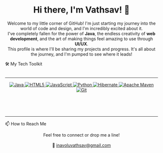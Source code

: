 

<h1 align="center">Hi there, I'm Vathsav! 👋</h1>

<p align="center">
Welcome to my little corner of GitHub! I'm just starting my journey into the world of code and design, and I'm incredibly excited about it.
<br />
I've completely fallen for the power of <b>Java</b>, the endless creativity of <b>web development</b>, and the art of making things feel amazing to use through <b>UI/UX</b>.
<br />
This profile is where I'll be sharing my projects and progress. It's all about the journey, and I'm pumped to see where it leads!
</p>

🛠️ My Tech Toolkit
<br>
<br>
<hr>
<p align="center">
<a href="https://www.java.com" target="_blank" rel="noreferrer">
<img src="https://img.shields.io/badge/java-%23ED8B00.svg?style=for-the-badge&logo=openjdk&logoColor=white" alt="Java"/>
</a>
<a href="https://developer.mozilla.org/en-US/docs/Web/Guide/HTML/HTML5" target="_blank" rel="noreferrer">
<img src="https://img.shields.io/badge/html5-%23E34F26.svg?style=for-the-badge&logo=html5&logoColor=white" alt="HTML5"/>
</a>
<a href="https://developer.mozilla.org/en-US/docs/Web/JavaScript" target="_blank" rel="noreferrer">
<img src="https://img.shields.io/badge/javascript-%23323330.svg?style=for-the-badge&logo=javascript&logoColor=%23F7DF1E" alt="JavaScript"/>
</a>
<a href="https://www.python.org" target="_blank" rel="noreferrer">
<img src="https://img.shields.io/badge/python-3670A0?style=for-the-badge&logo=python&logoColor=ffdd54" alt="Python"/>
</a>
<a href="https://hibernate.org/" target="_blank" rel="noreferrer">
<img src="https://img.shields.io/badge/Hibernate-59666C?style=for-the-badge&logo=Hibernate&logoColor=white" alt="Hibernate"/>
</a>
<a href="https://maven.apache.org/" target="_blank" rel="noreferrer">
<img src="https://img.shields.io/badge/Apache%20Maven-C71A36?style=for-the-badge&logo=Apache%20Maven&logoColor=white" alt="Apache Maven"/>
</a>
<a href="https://git-scm.com/" target="_blank" rel="noreferrer">
<img src="https://img.shields.io/badge/git-%23F05033.svg?style=for-the-badge&logo=git&logoColor=white" alt="Git"/>
</a>
</p>
<br>
<br>
<br>
<hr>
📫 How to Reach Me

<p align="center">
Feel free to connect or drop me a line!
<br/><br/>
📧 <a href="mailto:inavoluvathsav@gmail.com">inavoluvathsav@gmail.com</a>
</p>

<!--
Optionally, add a GitHub stats card to make it even more dynamic!
Just replace YOUR-USERNAME with your actual GitHub username.

<p align="center">
<img src="https://github-readme-stats.vercel.app/api?username=YOUR-USERNAME&show_icons=true&theme=tokyonight" alt="Your GitHub Stats" />
</p>
-->
